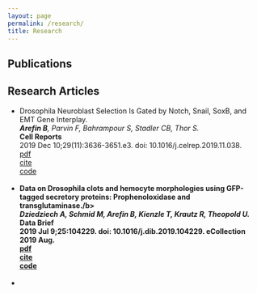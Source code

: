 ```yaml
---
layout: page
permalink: /research/
title: Research
---
```


<h2>Publications</h2>
<h2>Research Articles</h2>
<ul>
	<li>
		Drosophila Neuroblast Selection Is Gated by Notch, Snail, SoxB, and EMT Gene Interplay.<br>
		<i><b>Arefin B</b>, Parvin F, Bahrampour S, Stadler CB, Thor S.</i><br>
		<b>Cell Reports</b><br> 2019 Dec 10;29(11):3636-3651.e3. doi: 10.1016/j.celrep.2019.11.038.<br>
		<a href="paper2.pdf"><div class="color-button">pdf</div></a><a href=""><div class="color-button">cite</div></a><a href=""><div class="color-button">code</div></a>
	
  </li><br>
	<li>
		<b>Data on Drosophila clots and hemocyte morphologies using GFP-tagged secretory proteins: Prophenoloxidase and transglutaminase./b><br>
		<i>Dziedziech A, Schmid M, Arefin B, Kienzle T, Krautz R, Theopold U.</i><br>
		<b>Data Brief</b><br>  2019 Jul 9;25:104229. doi: 10.1016/j.dib.2019.104229. eCollection 2019 Aug.<br>
		<a href="Paper1.pdf"><div class="color-button">pdf</div></a><a href=""><div class="color-button">cite</div></a><a href=""><div class="color-button">code</div></a>
	
  </li><br>
	<li>
